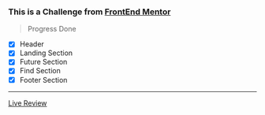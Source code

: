 ### This is a Challenge from [FrontEnd Mentor](https://www.frontendmentor.io/)
> Progress Done
* [x] Header
* [x] Landing Section
* [x] Future Section
* [x] Find Section
* [x] Footer Section
---
[Live Review](https://ali-eldeba.github.io/FrontEnd-Mentor-Challenge1/)
